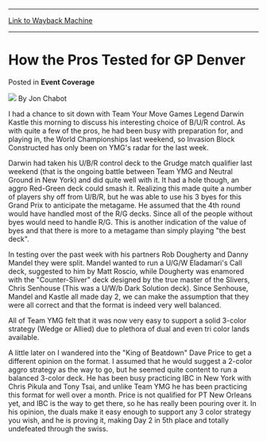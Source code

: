 
---
[Link to Wayback Machine](https://web.archive.org/web/20220118145026/https://magic.wizards.com/en/articles/archive/event-coverage/how-pros-tested-gp-denver-2000-01-01)

[_metadata_:author]:- "Jon Chabot"
[_metadata_:description]:- "I had a chance to sit down with Team Your Move Games Legend Darwin Kastle this morning to discuss his interesting choice of B/U/R control. As with quite a few of the pros, he had been busy with preparation for, and playing in, the World Championships last weekend, so Invasion Block Constructed has only been on YMG's radar for the last week. Darwin had taken his U/B/R control"
[_metadata_:generator]:- "Drupal 7 (http://drupal.org)"
[_metadata_:node]:- "752556"
[_metadata_:publish_date]:- "2000-01-01"
[_metadata_:source]:- "div-main-content"
[_metadata_:title]:- "How the Pros Tested for GP Denver"
[_metadata_:wayback_capture_timestamp]:- "2022-01-18 14:50:26"
[_metadata_:wayback_raw_url]:- "https://web.archive.org/web/20220118145026id_/https://magic.wizards.com/en/articles/archive/event-coverage/how-pros-tested-gp-denver-2000-01-01"
[_metadata_:wayback_url]:- "https://magic.wizards.com/en/articles/archive/event-coverage/how-pros-tested-gp-denver-2000-01-01"
---


How the Pros Tested for GP Denver
=================================



 Posted in **Event Coverage**







![](https://media.magic.wizards.com/styles/auth_small/public/generic-avatar-150_508.png)
By Jon Chabot











I had a chance to sit down with Team Your Move Games Legend Darwin Kastle this morning to discuss his interesting choice of B/U/R control. As with quite a few of the pros, he had been busy with preparation for, and playing in, the World Championships last weekend, so Invasion Block Constructed has only been on YMG's radar for the last week.


Darwin had taken his U/B/R control deck to the Grudge match qualifier last weekend (that is the ongoing battle between Team YMG and Neutral Ground in New York) and did quite well with it. It had a hole though, an aggro Red-Green deck could smash it. Realizing this made quite a number of players shy off from U/B/R, but he was able to use his 3 byes for this Grand Prix to anticipate the metagame. He assumed that the 4th round would have handled most of the R/G decks. Since all of the people without byes would need to handle R/G. This is another indication of the value of byes and that there is more to a metagame than simply playing "the best deck". 


In testing over the past week with his partners Rob Dougherty and Danny Mandel they were split. Mandel wanted to run a U/G/W Eladamari's Call deck, suggested to him by Matt Roscio, while Dougherty was enamored with the "Counter-Sliver" deck designed by the true master of the Slivers, Chris Senhouse (This was a U/W/b Dark Solution deck). Since Senhouse, Mandel and Kastle all made day 2, we can make the assumption that they were all correct and that the format is indeed very well balanced. 


All of Team YMG felt that it was now very easy to support a solid 3-color strategy (Wedge or Allied) due to plethora of dual and even tri color lands available. 


A little later on I wandered into the "King of Beatdown" Dave Price to get a different opinion on the format. I assumed that he would suggest a 2-color aggro strategy as the way to go, but he seemed quite content to run a balanced 3-color deck. He has been busy practicing IBC in New York with Chris Pikula and Tony Tsai, and unlike Team YMG he has been practicing this format for well over a month. Price is not qualified for PT New Orleans yet, and IBC is the way to get there, so he has really been pouring over it. In his opinion, the duals make it easy enough to support any 3 color strategy you wish, and he is proving it, making Day 2 in 5th place and totally undefeated through the swiss. 







